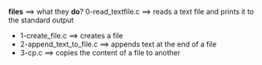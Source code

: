 **files**	==>	what they __do__?
0-read_textfile.c	==>	reads a text file and prints it
		     		to the standard output
* 1-create_file.c		==>	creates a file
* 2-append_text_to_file.c	==>	appends text at the end of a file
* 3-cp.c			==>	copies the content of a file to another
